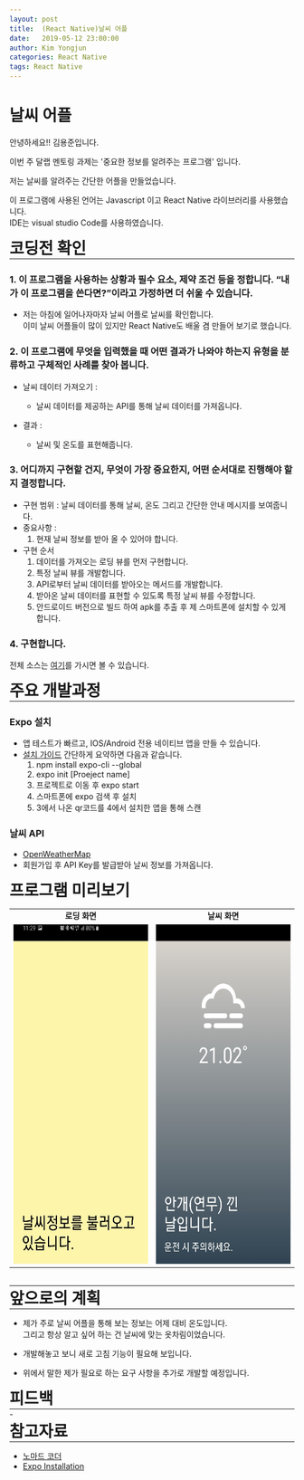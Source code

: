 ```yaml
---
layout: post
title:  (React Native)날씨 어플
date:   2019-05-12 23:00:00
author: Kim Yongjun
categories: React Native
tags: React Native
---
```


# 날씨 어플

안녕하세요!! 김용준입니다.

이번 주 달랩 멘토링 과제는 '중요한 정보를 알려주는 프로그램' 입니다.  

저는 날씨를 알려주는 간단한 어플을 만들었습니다.

이 프로그램에 사용된 언어는 Javascript 이고 React Native 라이브러리를 사용했습니다.<br>
IDE는 visual studio Code를 사용하였습니다.  

<h1 style="margin:0px;"> 코딩전 확인</h1>
<hr style="height:1px; margin:0px;">

### 1. 이 프로그램을 사용하는 상황과 필수 요소, 제약 조건 등을 정합니다. “내가 이 프로그램을 쓴다면?”이라고 가정하면 더 쉬울 수 있습니다.

* 저는 아침에 일어나자마자 날씨 어플로 날씨를 확인합니다.<br> 
이미 날씨 어플들이 많이 있지만 React Native도 배울 겸 만들어 보기로 했습니다.

### 2. 이 프로그램에 무엇을 입력했을 때 어떤 결과가 나와야 하는지 유형을 분류하고 구체적인 사례를 찾아 봅니다.
* 날씨 데이터 가져오기 :
    - 날씨 데이터를 제공하는 API를 통해 날씨 데이터를 가져옵니다.

* 결과 : 
    - 날씨 및 온도를 표현해줍니다.

### 3. 어디까지 구현할 건지, 무엇이 가장 중요한지, 어떤 순서대로 진행해야 할지 결정합니다.
* 구현 범위 : 날씨 데이터를 통해 날씨, 온도 그리고 간단한 안내 메시지를 보여줍니다.
* 중요사항 : 
    1. 현재 날씨 정보를 받아 올 수 있어야 합니다.    
* 구현 순서 
    1. 데이터를 가져오는 로딩 뷰를 먼저 구현합니다.
    2. 특정 날씨 뷰를 개발합니다.
    3. API로부터 날씨 데이터를 받아오는 메서드를 개발합니다.
    4. 받아온 날씨 데이터를 표현할 수 있도록 특정 날씨 뷰를 수정합니다.
    5. 안드로이드 버전으로 빌드 하여 apk를 추출 후 제 스마트폰에 설치할 수 있게 합니다.

### 4. 구현합니다.

전체 소스는 [여기](https://github.com/KimYongjun413/weather "weather_React_Native")를 가시면 볼 수 있습니다.

<h1 style="margin:0px;"> 주요 개발과정 </h1>
<hr style="height:1px; margin:0px;">

### Expo 설치
* 앱 테스트가 빠르고, IOS/Android 전용 네이티브 앱을 만들 수 있습니다.
* [설치 가이드](https://docs.expo.io/versions/latest/introduction/installation "설치 가이드") 간단하게 요약하면 다음과 같습니다.<br>
    1. npm install expo-cli --global
    2. expo init [Proeject name]
    3. 프로젝트로 이동 후 expo start
    4. 스마트폰에 expo 검색 후 설치
    5. 3에서 나온 qr코드를 4에서 설치한 앱을 통해 스캔
  
### 날씨 API
* [OpenWeatherMap](https://openweathermap.org/ "OpenWeatherMap")
* 회원가입 후 API Key를 발급받아 날씨 정보를 가져옵니다.

<h1 style="margin:0px;"> 프로그램 미리보기 </h1>

<table>
<tr>
    <td align="center"><b>로딩 화면</b></td>
    <td align="center"><b>날씨 화면</b></td>
<tr>
<tr>
    <td><center><img src="/assets/weather/LoadingVIew.jpg" width="300" height="600"></center></td>
    <td><center><img src="/assets/weather/WeatherView.jpg" width="300" height="600"></center></td>
<tr>
</table>
<br>
<hr style="height:1px; margin:0px;">

<h1 style="margin:0px;"> 앞으로의 계획 </h1>
<hr style="height:1px; margin:0px;">

- 제가 주로 날씨 어플을 통해 보는 정보는 어제 대비 온도입니다.<br>
 그리고 항상 알고 싶어 하는 건 날씨에 맞는 옷차림이었습니다.

- 개발해놓고 보니 새로 고침 기능이 필요해 보입니다.

- 위에서 말한 제가 필요로 하는 요구 사항을 추가로 개발할 예정입니다.

<h1 style="margin:0px;"> 피드백 </h1>
<hr style="height:1px; margin:0px;">
- 


<h1 style="margin:0px;"> 참고자료 </h1>
<hr style="height:1px; margin:0px;">

* [노마드 코더](https://academy.nomadcoders.co/courses "노마드 코더")
* [Expo Installation](https://docs.expo.io/versions/latest/introduction/installation/ "Expo Installation")